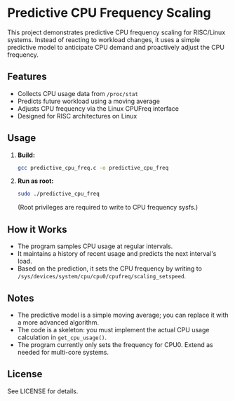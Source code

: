 # Predictive CPU Frequency Scaling

This project demonstrates predictive CPU frequency scaling for RISC/Linux systems. Instead of reacting to workload changes, it uses a simple predictive model to anticipate CPU demand and proactively adjust the CPU frequency.

## Features
- Collects CPU usage data from `/proc/stat`
- Predicts future workload using a moving average
- Adjusts CPU frequency via the Linux CPUFreq interface
- Designed for RISC architectures on Linux

## Usage
1. **Build:**
   ```sh
   gcc predictive_cpu_freq.c -o predictive_cpu_freq
   ```
2. **Run as root:**
   ```sh
   sudo ./predictive_cpu_freq
   ```
   (Root privileges are required to write to CPU frequency sysfs.)

## How it Works
- The program samples CPU usage at regular intervals.
- It maintains a history of recent usage and predicts the next interval's load.
- Based on the prediction, it sets the CPU frequency by writing to `/sys/devices/system/cpu/cpu0/cpufreq/scaling_setspeed`.

## Notes
- The predictive model is a simple moving average; you can replace it with a more advanced algorithm.
- The code is a skeleton: you must implement the actual CPU usage calculation in `get_cpu_usage()`.
- The program currently only sets the frequency for CPU0. Extend as needed for multi-core systems.

## License
See LICENSE for details.

